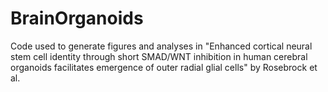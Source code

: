 # BrainOrganoids

Code used to generate figures and analyses in "Enhanced cortical neural stem cell identity through short SMAD/WNT inhibition in human cerebral organoids facilitates emergence of outer radial glial cells" by Rosebrock et al.

